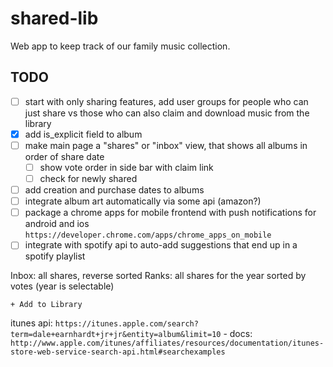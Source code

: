 shared-lib
==========

Web app to keep track of our family music collection.

## TODO
- [ ] start with only sharing features, add user groups for people who can just share vs those who can also claim and download music from the library
- [x] add is_explicit field to album
- [ ] make main page a "shares" or "inbox" view, that shows all albums in order of share date
    - [ ] show vote order in side bar with claim link
    - [ ] check for newly shared
- [ ] add creation and purchase dates to albums
- [ ] integrate album art automatically via some api (amazon?)
- [ ] package a chrome apps for mobile frontend with push notifications for android and ios 
      `https://developer.chrome.com/apps/chrome_apps_on_mobile`
- [ ] integrate with spotify api to auto-add suggestions that end up in a spotify playlist

Inbox: all shares, reverse sorted
Ranks: all shares for the year sorted by votes (year is selectable)

`+ Add to Library`

itunes api: `https://itunes.apple.com/search?term=dale+earnhardt+jr+jr&entity=album&limit=10`
    - docs: `http://www.apple.com/itunes/affiliates/resources/documentation/itunes-store-web-service-search-api.html#searchexamples`